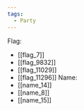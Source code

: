 ```yaml
---
tags:
  - Party
---
```

Flag:
- [[flag_7]]
- [[flag_9832]]
- [[flag_11029]]
- [[flag_11296]]
Name:
- [[name_14]]
- [[name_8]]
- [[name_15]]
